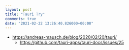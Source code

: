 ```yaml
---
layout: post
title: "Tauri Try"
comments: true
date: "2021-02-22 13:26:40.826000+00:00"
---
```




* https://andreas-mausch.de/blog/2020/02/20/tauri/
    * https://github.com/tauri-apps/tauri-docs/issues/25

